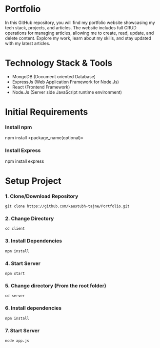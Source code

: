 # Portfolio
In this GitHub repository, you will find my portfolio website showcasing my tech stack, projects, and articles. The website includes full CRUD operations for managing articles, allowing me to create, read, update, and delete content. Explore my work, learn about my skills, and stay updated with my latest articles.

# Technology Stack & Tools
* MongoDB (Document oriented Database)
* ExpressJs (Web Application Framework for Node.Js)
* React (Frontend Framework)
* Node.Js (Server side JavaScript runtime environment)

# Initial Requirements
### Install npm
npm install <package_name(optional)>

### Install Express
npm install express

# Setup Project
### 1. Clone/Download Repository  
```git clone https://github.com/kaustubh-tajne/Portfolio.git```

### 2. Change Directory
```cd client```

### 3. Install Dependencies
```npm install```

### 4. Start Server
```npm start```

### 5. Change directory (From the root folder)
```cd server```

### 6. Install dependencies
```npm install```

### 7. Start Server
```node app.js```



